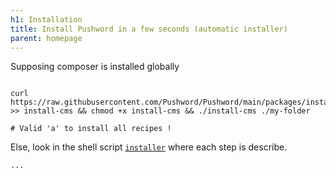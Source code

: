 ```yaml
---
h1: Installation
title: Install Pushword in a few seconds (automatic installer)
parent: homepage
---
```


Supposing composer is installed globally

```

curl https://raw.githubusercontent.com/Pushword/Pushword/main/packages/installer/installer >> install-cms && chmod +x install-cms && ./install-cms ./my-folder

# Valid 'a' to install all recipes !

```

Else, look in the shell script [`installer`](https://raw.githubusercontent.com/Pushword/Pushword/main/packages/installer/installer) where each step is describe.

<pre><code>...</code></pre>
